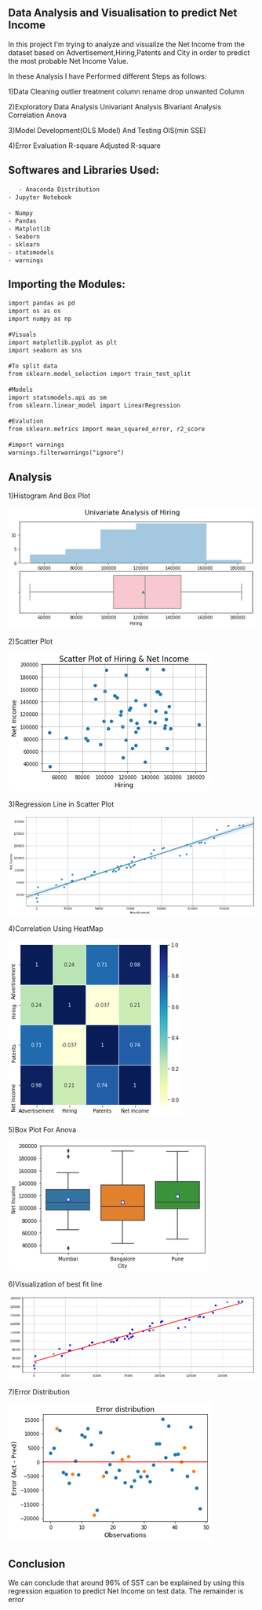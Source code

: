 
## Data Analysis and Visualisation to predict Net Income

In this project I'm trying to analyze and visualize the Net Income from the dataset based on Advertisement,Hiring,Patents and City in order to predict the most probable Net Income Value.

In these Analysis I have Performed different Steps as follows:

1)Data Cleaning
    outlier treatment
    column rename
    drop unwanted Column
   
2)Exploratory Data Analysis
    Univariant Analysis
    Bivariant Analysis
    Correlation
    Anova

3)Model Development(OLS Model) And Testing
    OlS(min SSE)

4)Error Evaluation
    R-square
    Adjusted R-square

## Softwares and Libraries Used:

       - Anaconda Distribution
	- Jupyter Notebook
	
	- Numpy
	- Pandas
	- Matplotlib
	- Seaborn
    - sklearn 
    - statsmodels
    - warnings
    
## Importing the Modules:

    import pandas as pd
    import os as os
    import numpy as np

    #Visuals
    import matplotlib.pyplot as plt
    import seaborn as sns

    #To split data
    from sklearn.model_selection import train_test_split

    #Models
    import statsmodels.api as sm
    from sklearn.linear_model import LinearRegression

    #Evalution 
    from sklearn.metrics import mean_squared_error, r2_score

    #import warnings
    warnings.filterwarnings("ignore")
    
## Analysis

1)Histogram And Box Plot

![](Figures/Histigram_and_Box_Plot.png)

2)Scatter Plot

![](Figures/Scatter_Plot.png)

3)Regression Line in Scatter Plot

![](Figures/Regression_Plot.png)

4)Correlation Using HeatMap

![](Figures/Heatmap.png)

5)Box Plot For Anova

![](Figures/BoxPlot.png)

6)Visualization of best fit line

![](Figures/BestFitLine.png)

7)Error Distribution

![](Figures/Error_Distribution.png)

## Conclusion

We can conclude that around 96% of SST can be explained by using this regression equation to predict Net Income on test data.
The remainder is error
